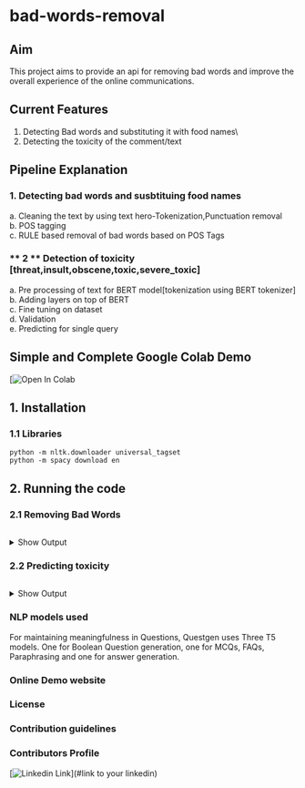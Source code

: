 # bad-words-removal<br>



## Aim
This project aims to provide an api for removing bad words and improve the overall experience of the online communications.


## Current Features
1. Detecting Bad words and substituting it with food names\
2. Detecting the toxicity of the comment/text

## Pipeline Explanation
### **1**. Detecting bad words and susbtituing food names

a. Cleaning the text by using text hero-Tokenization,Punctuation removal\
b. POS tagging \
c. RULE based removal of bad words based on POS Tags


### ** 2 ** Detection of toxicity [threat,insult,obscene,toxic,severe_toxic]
a. Pre processing of text for BERT model[tokenization using BERT tokenizer]\
b. Adding layers on top of BERT\
c. Fine tuning on dataset\
d. Validation \
e. Predicting for single query    
    

    

## Simple and Complete Google Colab Demo
[![Open In Colab]()


## 1. Installation

### 1.1 Libraries
```
python -m nltk.downloader universal_tagset
python -m spacy download en 
```

## 2. Running the code

### 2.1 Removing Bad Words
```

```

<details>
<summary>Show Output</summary>

```
'Boolean Questions': ['Is sachin ramesh tendulkar the highest run scorer in '
                       'cricket?',
                       'Is sachin ramesh tendulkar the highest run scorer in '
                       'cricket?',
                       'Is sachin tendulkar the highest run scorer in '
                       'cricket?']

```
</details>

### 2.2 Predicting toxicity
```

```

<details>
<summary>Show Output</summary>

```


```
</details>



### NLP models used

For maintaining meaningfulness in Questions, Questgen uses Three T5 models. One for Boolean Question generation, one for MCQs, FAQs, Paraphrasing and one for answer generation.

### Online Demo website


### License


### Contribution guidelines


### Contributors Profile




[![Linkedin Link](linkedin.png)](#link to your linkedin)
